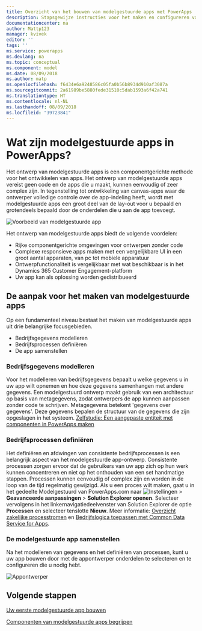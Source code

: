 ```yaml
---
title: Overzicht van het bouwen van modelgestuurde apps met PowerApps | Microsoft Docs
description: Stapsgewijze instructies voor het maken en configureren van een entiteit voor gebruik met een PowerApps-app.
documentationcenter: na
author: Mattp123
manager: kvivek
editor: ''
tags: ''
ms.service: powerapps
ms.devlang: na
ms.topic: conceptual
ms.component: model
ms.date: 08/09/2018
ms.author: matp
ms.openlocfilehash: f6434e6a9248586c05fa0b56b8934d910af3087a
ms.sourcegitcommit: 2a61989be5880fede31510c5dab1593a6f42a741
ms.translationtype: HT
ms.contentlocale: nl-NL
ms.lasthandoff: 08/09/2018
ms.locfileid: "39723841"
---
```

# <a name="what-are-model-driven-apps-in-powerapps"></a>Wat zijn modelgestuurde apps in PowerApps?

Het ontwerp van modelgestuurde apps is een componentgerichte methode voor het ontwikkelen van apps. Het ontwerp van modelgestuurde apps vereist geen code en de apps die u maakt, kunnen eenvoudig of zeer complex zijn.  In tegenstelling tot ontwikkeling van canvas-apps waar de ontwerper volledige controle over de app-indeling heeft, wordt met modelgestuurde apps een groot deel van de lay-out voor u bepaald en grotendeels bepaald door de onderdelen die u aan de app toevoegt. 

![Voorbeeld van modelgestuurde app](media/model-driven-app-overview/model-app-sample.png)

Het ontwerp van modelgestuurde apps biedt de volgende voordelen:
- Rijke componentgerichte omgevingen voor ontwerpen zonder code 
- Complexe responsieve apps maken met een vergelijkbare UI in een groot aantal apparaten, van pc tot mobiele apparatuur
- Ontwerpfunctionaliteit is vergelijkbaar met wat beschikbaar is in het Dynamics 365 Customer Engagement-platform 
- Uw app kan als oplossing worden gedistribueerd
 
## <a name="the-approach-to-model-driven-app-making"></a>De aanpak voor het maken van modelgestuurde apps
Op een fundamenteel niveau bestaat het maken van modelgestuurde apps uit drie belangrijke focusgebieden.

- Bedrijfsgegevens modelleren 
- Bedrijfsprocessen definiëren 
- De app samenstellen

### <a name="modeling-business-data"></a>Bedrijfsgegevens modelleren
Voor het modelleren van bedrijfsgegevens bepaalt u welke gegevens u in uw app wilt opnemen en hoe deze gegevens samenhangen met andere gegevens. Een modelgestuurd ontwerp maakt gebruik van een architectuur op basis van metagegevens, zodat ontwerpers de app kunnen aanpassen zonder code te schrijven. Metagegevens betekent 'gegevens over gegevens'. Deze gegevens bepalen de structuur van de gegevens die zijn opgeslagen in het systeem. [Zelfstudie: Een aangepaste entiteit met componenten in PowerApps maken](../common-data-service/create-custom-entity.md)

### <a name="defining-business-processes"></a>Bedrijfsprocessen definiëren
Het definiëren en afdwingen van consistente bedrijfsprocessen is een belangrijk aspect van het modelgestuurde app-ontwerp. Consistente processen zorgen ervoor dat de gebruikers van uw app zich op hun werk kunnen concentreren en niet op het onthouden van een set handmatige stappen. Processen kunnen eenvoudig of complex zijn en worden in de loop van de tijd regelmatig gewijzigd. Als u een proces wilt maken, gaat u in het gedeelte Modelgestuurd van PowerApps.com naar ![Instellingen](media/powerapps-gear.png) > **Geavanceerde aanpassingen** > **Solution Explorer openen**. Selecteer vervolgens in het linkernavigatiedeelvenster van Solution Explorer de optie **Processen** en selecteer tenslotte **Nieuw**. Meer informatie: [Overzicht zakelijke processtromen](/flow/business-process-flows-overview) en [Bedrijfslogica toepassen met Common Data Service for Apps](../common-data-service/cds-processes.md). 

### <a name="composing-the-model-driven-app"></a>De modelgestuurde app samenstellen
Na het modelleren van gegevens en het definiëren van processen, kunt u uw app bouwen door met de appontwerper onderdelen te selecteren en te configureren die u nodig hebt.

![Appontwerper](media/model-driven-app-overview/app-designer.png)

## <a name="next-steps"></a>Volgende stappen

[Uw eerste modelgestuurde app bouwen](build-first-model-driven-app.md)

[Componenten van modelgestuurde apps begrijpen](model-driven-app-components.md)

